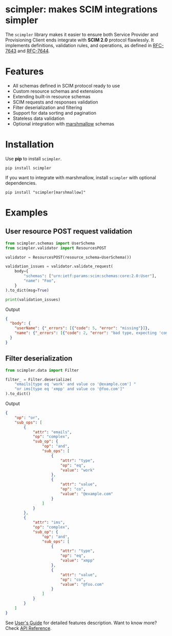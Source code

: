 # scimpler: makes SCIM integrations simpler


The `scimpler` library makes it easier to ensure both Service Provider and Provisioning Client ends
integrate with **SCIM 2.0** protocol flawlessly. It implements definitions, validation rules, and
operations, as defined in [RFC-7643](https://www.rfc-editor.org/rfc/rfc7643) 
and [RFC-7644](https://www.rfc-editor.org/rfc/rfc7644).

# Features
- All schemas defined in SCIM protocol ready to use
- Custom resource schemas and extensions
- Extending built-in resource schemas
- SCIM requests and responses validation
- Filter deserialization and filtering
- Support for data sorting and pagination
- Stateless data validation
- Optional integration with [marshmallow](https://marshmallow.readthedocs.io/en/stable/) schemas

# Installation

Use **pip** to install `scimpler`.

```
pip install scimpler
```

If you want to integrate with marshmallow, install `scimpler` with optional dependencies.

```
pip install "scimpler[marshmallow]"
```

# Examples
## User resource POST request validation

```python
from scimpler.schemas import UserSchema
from scimpler.validator import ResourcesPOST

validator = ResourcesPOST(resource_schema=UserSchema())

validation_issues = validator.validate_request(
    body={
        "schemas": ["urn:ietf:params:scim:schemas:core:2.0:User"],
        "name": "Foo",
    }
).to_dict(msg=True)

print(validation_issues)
```

Output
```json
{
  "body": {
    "userName": {"_errors": [{"code": 5, "error": "missing"}]},
    "name": {"_errors": [{"code": 2, "error": "bad type, expecting 'complex'"}]}
  }
}
```

## Filter deserialization

```python
from scimpler.data import Filter

filter_ = Filter.deserialize(
    "emails[type eq 'work' and value co '@example.com'] "
    "or ims[type eq 'xmpp' and value co '@foo.com']"
).to_dict()
```

Output

```json
{
    "op": "or",
    "sub_ops": [
        {
            "attr": "emails",
            "op": "complex",
            "sub_op": {
                "op": "and",
                "sub_ops": [
                    {
                        "attr": "type",
                        "op": "eq",
                        "value": "work"
                    },
                    {
                        "attr": "value",
                        "op": "co",
                        "value": "@example.com"
                    }
                ]
            }
        },
        {
            "attr": "ims",
            "op": "complex",
            "sub_op": {
                "op": "and",
                "sub_ops": [
                    {
                        "attr": "type",
                        "op": "eq",
                        "value": "xmpp"
                    },
                    {
                        "attr": "value",
                        "op": "co",
                        "value": "@foo.com"
                    }
                ]
            }
        }
    ]
}
```

See [User's Guide](users_guide.md) for detailed features description. Want to know more? Check [API Reference](api_reference.md). 